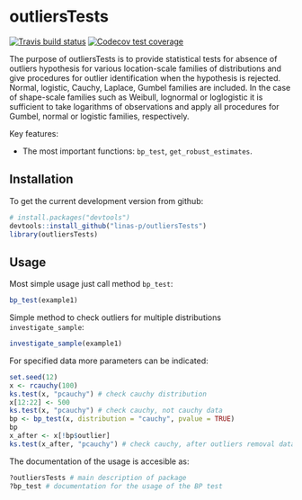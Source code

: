# outliersTests

<!-- badges: start -->
[![Travis build status](https://travis-ci.org/linas-p/outliersTests.svg?branch=master)](https://travis-ci.org/linas-p/outliersTests)
[![Codecov test coverage](https://codecov.io/gh/linas-p/outliersTests/branch/master/graph/badge.svg)](https://codecov.io/gh/linas-p/outliersTests?branch=master)

<!-- badges: end -->



The purpose of outliersTests is to provide statistical tests for absence of outliers hypothesis for various location-scale families of  distributions and give procedures for outlier identification when the hypothesis is rejected.  Normal, logistic, Cauchy, Laplace, Gumbel families are included. In the case of shape-scale families such as Weibull, lognormal or  loglogistic it is sufficient to take logarithms of observations and apply all procedures for Gumbel, normal or logistic families, respectively. 

Key features:

* The most important functions: `bp_test`, `get_robust_estimates`.



## Installation

To get the current development version from github:

```R
# install.packages("devtools")
devtools::install_github("linas-p/outliersTests")
library(outliersTests)
```




## Usage

Most simple usage just call method `bp_test`:

```R
bp_test(example1)
```

Simple method to check outliers for multiple distributions `investigate_sample`:

```R
investigate_sample(example1)
```



For specified data more parameters can be indicated:

```R
set.seed(12)
x <- rcauchy(100)
ks.test(x, "pcauchy") # check cauchy distribution
x[12:22] <- 500
ks.test(x, "pcauchy") # check cauchy, not cauchy data
bp <- bp_test(x, distribution = "cauchy", pvalue = TRUE)
bp
x_after <- x[!bp$outlier]
ks.test(x_after, "pcauchy") # check cauchy, after outliers removal data cauchy again
```

The documentation of the usage is accesible as:

```R
?outliersTests # main description of package
?bp_test # documentation for the usage of the BP test
```
